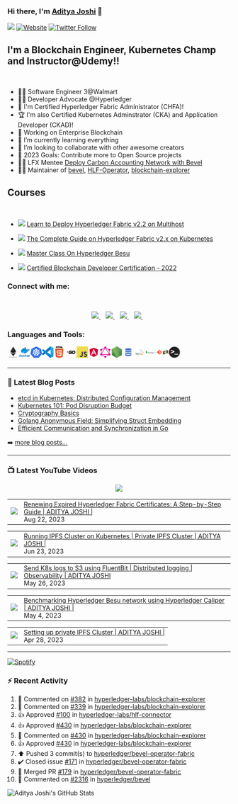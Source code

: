 ### Hi there, I'm [Aditya Joshi][website] 👋
![](https://komarev.com/ghpvc/?username=adityajoshi12&style=flat-square&label=PROFILE+VIEWS)
[![Website](https://img.shields.io/website?label=adityajoshi.online&style=for-the-badge&url=https%3A%2F%2Fadityajoshi.online)](https://adityajoshi.online)
[![Twitter Follow](https://img.shields.io/twitter/follow/adityaajoshi12?color=1DA1F2&logo=twitter&style=for-the-badge)](https://twitter.com/intent/follow?original_referer=https%3A%2F%2Fgithub.com%2Fadityajoshi12&screen_name=adityaajoshi12)

## I'm a Blockchain Engineer, Kubernetes Champ and Instructor@Udemy!!
<br>

- 👨‍💻 Software Engineer 3@Walmart
- 👨‍💻 Developer Advocate @Hyperledger
- 🔭 I'm Certified Hyperledger Fabric Administrator (CHFA)!
- 🏆 I'm also Certified Kubernetes Adminstrator (CKA) and Application Developer (CKAD)!
- 🥅 Working on Enterprise Blockchain
- 🌱 I’m currently learning everything
- 👯 I’m looking to collaborate with other awesome creators
- 🥅 2023 Goals: Contribute more to Open Source projects
- 👨‍💻 LFX Mentee [Deploy Carbon Accounting Network with Bevel](https://wiki.hyperledger.org/display/INTERN/Project+Plan+-+Deploy+Carbon+Accounting+Network+with+Bevel)
- 🦸‍♂️ Maintainer of [bevel](https://github.com/hyperledger/bevel), [HLF-Operator](https://github.com/hyperledger/bevel-operator-fabric), [blockchain-explorer](https://github.com/hyperledger-labs/blockchain-explorer)

## Courses
<br>

- <img src="https://img-c.udemycdn.com/course/240x135/3741540_d31f_4.jpg" width="100px"/> [Learn to Deploy Hyperledger Fabric v2.2 on Multihost](https://udemy.com/course/learn-to-deploy-hyperledger-fabric-v22-on-multihost/)

- <img src="https://img-c.udemycdn.com/course/240x135/3970920_6f16_4.jpg" width="100px"/> [The Complete Guide on Hyperledger Fabric v2.x on Kubernetes](https://www.udemy.com/course/hyperledger-fabric-on-kubernetes-complete-guide)

- <img src="https://img-c.udemycdn.com/course/240x135/3815532_1edc_2.jpg" width="100px"/> [Master Class On Hyperledger Besu](https://udemy.com/course/hyperledger-besu-master-class)

- <img src="https://img-c.udemycdn.com/course/240x135/3814476_e3c7.jpg" width="100px"/> [Certified Blockchain Developer Certification - 2022](https://www.udemy.com/course/certified-blockchain-developer-certification)



### Connect with me:
<br>
<p align='center'>

  <a target="_blank" rel="noopener noreferrer" href="https://twitter.com/adityaajoshi12">
    <img src="https://img.shields.io/badge/Twitter-1DA1F2?style=for-the-badge&logo=twitter&logoColor=white" />        
  </a>&nbsp;&nbsp;
  
  <a target="_blank" rel="noopener noreferrer" href="https://www.linkedin.com/in/adityajoshi12/">
    <img src="https://img.shields.io/badge/linkedin-%230077B5.svg?&style=for-the-badge&logo=linkedin&logoColor=white" />
  </a>&nbsp;&nbsp;
  
  <a target="_blank" rel="noopener noreferrer" href="https://www.instagram.com/joshiaditya12/">
    <img src="https://img.shields.io/badge/Instagram-E4405F?style=for-the-badge&logo=stack-overflow&logoColor=white" />
  </a>&nbsp;&nbsp;
  
  <a target="_blank" rel="noopener noreferrer" href="https://t.me/adityajoshi12">
    <img src="https://img.shields.io/badge/Telegram-2CA5E0?style=for-the-badge&logo=telegram&logoColor=white" />        
  </a>&nbsp;&nbsp;
</p>



### Languages and Tools:

[<img align="left" alt="Visual Studio Code" width="26px" src="https://raw.githubusercontent.com/github/explore/80688e429a7d4ef2fca1e82350fe8e3517d3494d/topics/ethereum/ethereum.png" />](https://www.ethereum.org/)

[<img align="left" alt="Visual Studio Code" width="26px" src="https://raw.githubusercontent.com/github/explore/80688e429a7d4ef2fca1e82350fe8e3517d3494d/topics/docker/docker.png" />](https://www.docker.com/)

[<img align="left" alt="Visual Studio Code" width="26px" src="https://raw.githubusercontent.com/github/explore/80688e429a7d4ef2fca1e82350fe8e3517d3494d/topics/kubernetes/kubernetes.png" />](https://kubernetes.io/)

[<img align="left" alt="Visual Studio Code" width="26px" src="https://raw.githubusercontent.com/github/explore/80688e429a7d4ef2fca1e82350fe8e3517d3494d/topics/visual-studio-code/visual-studio-code.png" />](https://code.visualstudio.com/)
[<img align="left" alt="HTML5" width="26px" src="https://raw.githubusercontent.com/github/explore/80688e429a7d4ef2fca1e82350fe8e3517d3494d/topics/html/html.png" />](https://en.wikipedia.org/wiki/html)

[<img align="left" alt="golang" width="26px" src="https://raw.githubusercontent.com/github/explore/80688e429a7d4ef2fca1e82350fe8e3517d3494d/topics/go/go.png" />](https://go.dev)
[<img align="left" alt="JavaScript" width="26px" src="https://raw.githubusercontent.com/github/explore/80688e429a7d4ef2fca1e82350fe8e3517d3494d/topics/javascript/javascript.png" />](https://www.javascript.com/)
[<img align="left" alt="Angular" width="26px" src="https://raw.githubusercontent.com/github/explore/80688e429a7d4ef2fca1e82350fe8e3517d3494d/topics/angular/angular.png" />](https://angular.io)

[<img align="left" alt="GraphQL" width="26px" src="https://raw.githubusercontent.com/github/explore/80688e429a7d4ef2fca1e82350fe8e3517d3494d/topics/graphql/graphql.png" />](https://graphql.org)
[<img align="left" alt="Node.js" width="26px" src="https://raw.githubusercontent.com/github/explore/80688e429a7d4ef2fca1e82350fe8e3517d3494d/topics/nodejs/nodejs.png" />](https://nodejs.org)
[<img align="left" alt="SQL" width="26px" src="https://raw.githubusercontent.com/github/explore/80688e429a7d4ef2fca1e82350fe8e3517d3494d/topics/sql/sql.png" />](https://en.wikipedia.org/wiki/sql)
[<img align="left" alt="MySQL" width="26px" src="https://raw.githubusercontent.com/github/explore/80688e429a7d4ef2fca1e82350fe8e3517d3494d/topics/mysql/mysql.png" />](https://mysql.com)
[<img align="left" alt="MongoDB" width="26px" src="https://raw.githubusercontent.com/github/explore/80688e429a7d4ef2fca1e82350fe8e3517d3494d/topics/mongodb/mongodb.png" />](https://mongodb.com)
[<img align="left" alt="Git" width="26px" src="https://raw.githubusercontent.com/github/explore/80688e429a7d4ef2fca1e82350fe8e3517d3494d/topics/git/git.png" />](https://git-scm.com)

[<img align="left" alt="Terminal" width="26px" src="https://raw.githubusercontent.com/github/explore/80688e429a7d4ef2fca1e82350fe8e3517d3494d/topics/terminal/terminal.png" />](https://en.wikipedia.org/wiki/computer_terminal)

<br />
<br />

---

### 📕 Latest Blog Posts

<!-- BLOG-POST-LIST:START -->
- [etcd in Kubernetes: Distributed Configuration Management](https://levelup.gitconnected.com/etcd-in-kubernetes-distributed-configuration-management-882da2f6a50a?source=rss-63332736e4ac------2)
- [Kubernetes 101: Pod Disruption Budget](https://levelup.gitconnected.com/kubernetes-101-pod-disruption-budget-2a49e50f5966?source=rss-63332736e4ac------2)
- [Cryptography Basics](https://adityaajoshi.medium.com/cryptography-basics-b954722f143c?source=rss-63332736e4ac------2)
- [Golang Anonymous Field: Simplifying Struct Embedding](https://levelup.gitconnected.com/golang-anonymous-field-simplifying-struct-embedding-b1e232297137?source=rss-63332736e4ac------2)
- [Efficient Communication and Synchronization in Go](https://levelup.gitconnected.com/mastering-channels-in-go-efficient-communication-and-synchronization-79477c212ebf?source=rss-63332736e4ac------2)
<!-- BLOG-POST-LIST:END -->

➡️ [more blog posts...](https://medium.com/@adityaprakashjoshi1)

---

### 📺 Latest YouTube Videos

<div align="center">

[<img src="https://img.shields.io/badge/-Subscribe-red?style=for-the-badge&logo=youtube&logoColor=white"/>](https://www.youtube.com/channel/UCL0SMt31uGzKqbKCQ7Zprxg?sub_confirmation=1)

</div>

<!-- YOUTUBE:START --><table><tr><td><a href="https://www.youtube.com/watch?v=nQHHsMu4U64"><img width="140px" src="https://i.ytimg.com/vi/nQHHsMu4U64/mqdefault.jpg"></a></td>
<td><a href="https://www.youtube.com/watch?v=nQHHsMu4U64">Renewing Expired Hyperledger Fabric Certificates: A Step-by-Step Guide | ADITYA JOSHI |</a><br/>Aug 22, 2023</td></tr></table>
<table><tr><td><a href="https://www.youtube.com/watch?v=UyRPI_OUBSM"><img width="140px" src="https://i.ytimg.com/vi/UyRPI_OUBSM/mqdefault.jpg"></a></td>
<td><a href="https://www.youtube.com/watch?v=UyRPI_OUBSM">Running IPFS Cluster on Kubernetes | Private IPFS Cluster | ADITYA JOSHI |</a><br/>Jun 23, 2023</td></tr></table>
<table><tr><td><a href="https://www.youtube.com/watch?v=fnGNxcxfEz8"><img width="140px" src="https://i.ytimg.com/vi/fnGNxcxfEz8/mqdefault.jpg"></a></td>
<td><a href="https://www.youtube.com/watch?v=fnGNxcxfEz8">Send K8s logs to S3 using FluentBit | Distributed logging | Observability | ADITYA JOSHI</a><br/>May 26, 2023</td></tr></table>
<table><tr><td><a href="https://www.youtube.com/watch?v=_o4jswSwTIU"><img width="140px" src="https://i.ytimg.com/vi/_o4jswSwTIU/mqdefault.jpg"></a></td>
<td><a href="https://www.youtube.com/watch?v=_o4jswSwTIU">Benchmarking Hyperledger Besu network using Hyperledger Caliper | ADITYA JOSHI |</a><br/>May 4, 2023</td></tr></table>
<table><tr><td><a href="https://www.youtube.com/watch?v=yLz6ZU-CXmU"><img width="140px" src="https://i.ytimg.com/vi/yLz6ZU-CXmU/mqdefault.jpg"></a></td>
<td><a href="https://www.youtube.com/watch?v=yLz6ZU-CXmU">Setting up private IPFS Cluster | ADITYA JOSHI |</a><br/>Apr 28, 2023</td></tr></table>
<!-- YOUTUBE:END -->


---

[![Spotify](https://spotify-adityajoshi12.vercel.app/api/spotify)](https://open.spotify.com/user/skoldlhi3ffyvmx2ev5b8furk)


### :zap: Recent Activity

<!--RECENT_ACTIVITY:start-->
1. 💬 Commented on [#382](https://github.com/hyperledger-labs/blockchain-explorer/pull/382#discussion_r1300959744) in [hyperledger-labs/blockchain-explorer](https://github.com/hyperledger-labs/blockchain-explorer)
2. 💬 Commented on [#339](https://github.com/hyperledger-labs/blockchain-explorer/pull/339#discussion_r1300947693) in [hyperledger-labs/blockchain-explorer](https://github.com/hyperledger-labs/blockchain-explorer)
3. 👍 Approved [#100](https://github.com/hyperledger-labs/hlf-connector/pull/100#pullrequestreview-1588258747) in [hyperledger-labs/hlf-connector](https://github.com/hyperledger-labs/hlf-connector)
4. 👍 Approved [#430](https://github.com/hyperledger-labs/blockchain-explorer/pull/430#pullrequestreview-1582911189) in [hyperledger-labs/blockchain-explorer](https://github.com/hyperledger-labs/blockchain-explorer)
5. 💬 Commented on [#430](https://github.com/hyperledger-labs/blockchain-explorer/pull/430#discussion_r1297401693) in [hyperledger-labs/blockchain-explorer](https://github.com/hyperledger-labs/blockchain-explorer)
6. 👍 Approved [#430](https://github.com/hyperledger-labs/blockchain-explorer/pull/430#pullrequestreview-1582911189) in [hyperledger-labs/blockchain-explorer](https://github.com/hyperledger-labs/blockchain-explorer)
7. ⬆️ Pushed 3 commit(s) to [hyperledger/bevel-operator-fabric](https://github.com/hyperledger/bevel-operator-fabric)
8. ✔️ Closed issue [#171](https://github.com/hyperledger/bevel-operator-fabric/issues/171) in [hyperledger/bevel-operator-fabric](https://github.com/hyperledger/bevel-operator-fabric)
9. 🎉 Merged PR [#179](https://github.com/hyperledger/bevel-operator-fabric/pull/179) in [hyperledger/bevel-operator-fabric](https://github.com/hyperledger/bevel-operator-fabric)
10. 💬 Commented on [#2316](https://github.com/hyperledger/bevel/issues/2316#issuecomment-1643855045) in [hyperledger/bevel](https://github.com/hyperledger/bevel)
<!--RECENT_ACTIVITY:end-->


<p align='center'>
<a href="https://github-readme-stats-cqs1s6mnh-adityajoshi12.vercel.app/api?username=adityajoshi12&show_icons=true&hide_border=true&count_private=true" target="_blank" rel="noopener noreferrer">
  <img align="left" alt="Aditya Joshi's GitHub Stats" src="https://github-readme-stats-cqs1s6mnh-adityajoshi12.vercel.app/api?username=adityajoshi12&show_icons=true&hide_border=true&count_private=true" />
</a>
</p>



[website]: https://adityajoshi.online
[course]: https://www.udemy.com/course/learn-to-deploy-hyperledger-fabric-v22-on-multihost/
[twitter]: https://twitter.com/adityaajoshi12
[instagram]: https://instagram.com/aditya_joshi_official
[linkedin]: https://linkedin.com/in/adityajoshi12
